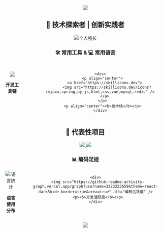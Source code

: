 
<!-- 顶部波浪欢迎区 -->
<p align="center">
  <img src="https://capsule-render.vercel.app/api?type=waving&color=0:00c9ff,50:00dbde,100:92fe9d&height=300&section=header&text=欢迎来到我的&fontSize=80&fontAlign=50&fontAlignY=30&desc=构建高性能系统%20•%20探索前沿技术&descAlign=50&descSize=30&descAlignY=60&animation=twinkling" />
</p>

<!-- 个人简介卡片 -->
<h2 align="center">🚀 技术探索者 | 创新实践者</h2>
<p align="center">
  <img src="https://readme-typing-svg.demolab.com?font=Fira+Code&weight=600&size=22&duration=4000&pause=1000&color=00DDFF&center=true&vCenter=true&width=600&lines=精通Java生态与高并发架构设计;主导多个物联网+AI融合项目;持续探索微服务与分布式技术" alt="个人特长" />
</p>

<!-- 工具与语言组合展示区 -->
<div align="center">
  
  ###  🛠️ 常用工具 &  💻 常用语言
  <!-- 工具和语言并排展示 -->
  <div style="display: flex; justify-content: center; gap: 50px; margin: 30px 0">
    <div>
      <p align="center">
        <a href="https://skillicons.dev">
          <img src="https://skillicons.dev/icons?i=idea,pycharm,vscode,git,github,docker,jenkins,postman" />
        </a>
      </p>
      <p align="center"><b>开发工具链</b></p>
    </div>
    
    <div>
      <p align="center">
        <a href="https://skillicons.dev">
          <img src="https://skillicons.dev/icons?i=java,spring,py,js,html,css,vue,mysql,redis" />
        </a>
      </p>
      <p align="center"><b>技术栈</b></p>
    </div>
  </div>

</div>

<!-- 核心项目展示 -->
<h2 align="center">🌟 代表性项目</h2>
<p align="center">
  <a href="https://github.com/3323223659?tab=repositories">
    <img src="https://github-readme-stats.vercel.app/api/pin/?username=3323223659&repo=SmartHealthTwin&theme=dark&show_owner=true" />
  </a>
  <a href="https://github.com/3323223659?tab=repositories">
    <img src="https://github-readme-stats.vercel.app/api/pin/?username=3323223659&repo=YClub&theme=dark&show_owner=true" />
  </a>
</p>

<!-- 语言统计与活跃度组合 -->
<div align="center">
  
  ###  📊 编码足迹
  <!-- 左右分栏布局 -->
  <div style="display: flex; justify-content: center; gap: 30px; margin-top: 20px">
    <div>
      <img src="https://github-readme-stats.vercel.app/api/top-langs/?username=3323223659&layout=compact&hide_border=true&langs_count=8&theme=radical" alt="语言统计" />
      <p><b>语言使用分布</b></p>
    </div>
    
    <div>
      <img src="https://github-readme-activity-graph.vercel.app/graph?username=3323223659&theme=react-dark&hide_border=true&area=true" alt="编码活跃度" />
      <p><b>开发活跃度</b></p>
    </div>
  </div>

</div>

<!-- 底部波浪区 -->
<p align="center">
  <img src="https://capsule-render.vercel.app/api?type=waving&color=0:92fe9d,50:00dbde,100:00c9ff&height=300&section=footer&text=期待合作%20|%20共创未来&fontSize=70&fontAlign=50&fontAlignY=70&desc=3323223659@qq.com%20|%2015918879728&descAlign=50&descSize=24&descAlignY=40&animation=twinkling" />
</p>

